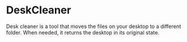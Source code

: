 # DeskCleaner
Desk cleaner is a tool that moves the files on your desktop to a different folder. When needed, it returns the desktop in its original state.

